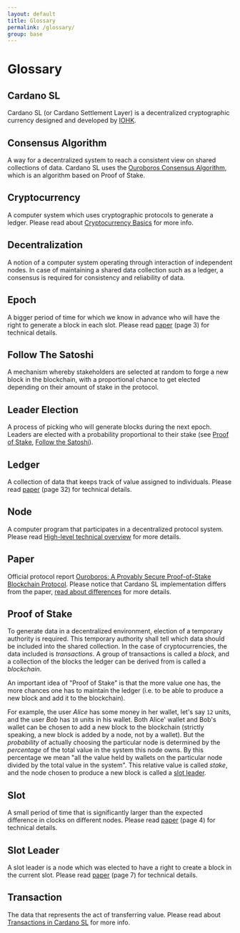 ```yaml
---
layout: default
title: Glossary
permalink: /glossary/
group: base
---
```


[//]: # (Reviewed at d0d6c2fedefb642744a24b4b0a6d8d7ad11532f6)

# Glossary

## Cardano SL

Cardano SL (or Cardano Settlement Layer) is a decentralized cryptographic currency designed 
and developed by [IOHK](https://iohk.io/team).

## Consensus Algorithm

A way for a decentralized system to reach a consistent view on shared
collections of data. Cardano SL uses the [Ouroboros Consensus
Algorithm](/cardano/proof-of-stake/), which is an algorithm based on
Proof of Stake.

## Cryptocurrency

A computer system which uses cryptographic protocols to generate a ledger. Please 
read about [Cryptocurrency Basics](/introduction/#cryptocurrency-basics) for more info.

## Decentralization

A notion of a computer system operating through interaction of independent
nodes. In case of maintaining a shared data collection such as a ledger, a
consensus is required for consistency and reliability of data.

## Epoch

A bigger period of time for which we know in advance who will have the right
to generate a block in each slot. Please read [paper](#paper) (page 3) for technical details.

## Follow The Satoshi

A mechanism whereby stakeholders are selected at random to forge a new block in
the blockchain, with a proportional chance to get elected depending on their
amount of stake in the protocol.

## Leader Election

A process of picking who will generate blocks during the next epoch. Leaders are
elected with a probability proportional to their stake (see
[Proof of Stake](#proof-of-stake), [Follow the Satoshi](#follow-the-satoshi)).

## Ledger

A collection of data that keeps track of value assigned to individuals. Please 
read [paper](#paper) (page 32) for technical details.

## Node

A computer program that participates in a decentralized protocol system. Please 
read [High-level technical overview](/technical/#high-level-overview) for more details.

## Paper

Official protocol report [Ouroboros: A Provably Secure Proof-of-Stake Blockchain Protocol](https://eprint.iacr.org/2016/889).
Please notice that Cardano SL implementation differs from the paper, [read about differences](/cardano/differences/) for more details.

## Proof of Stake

To generate data in a decentralized environment, election of a temporary
authority is required. This temporary authority shall tell which data should
be included into the shared collection. In the case of cryptocurrencies,
the data included is _transactions_. A group of transactions is called
a _block_, and a collection of the blocks the ledger can be derived from is
called a _blockchain_.

An important idea of "Proof of Stake" is that the more value one has, the
more chances one has to maintain the ledger (i.e. to be able to produce
a new block and add it to the blockchain).

For example, the user _Alice_ has some money in her wallet, let's say
`12` units, and the user _Bob_ has `10` units in his wallet. Both Alice' wallet
and Bob's wallet can be chosen to add a new block to the blockchain
(strictly speaking, a new block is added by a node, not by a wallet).
But the _probability_ of actually choosing the particular node
is determined by the _percentage_ of the total value in the system this node
owns. By this percentage we mean "all the value held by wallets on the particular
node divided by the total value in the system". This relative value is called
_stake_, and the node chosen to produce a new block is called a [slot leader](#slot-leader).

## Slot

A small period of time that is significantly larger than the expected difference
in clocks on different nodes. Please read [paper](#paper) (page 4) for technical details. 

## Slot Leader

A slot leader is a node which was elected to have a right to create a block in the current slot.
Please read [paper](#paper) (page 7) for technical details.

## Transaction

The data that represents the act of transferring value. Please read about 
[Transactions in Cardano SL](/cardano/transactions/) for more info.

